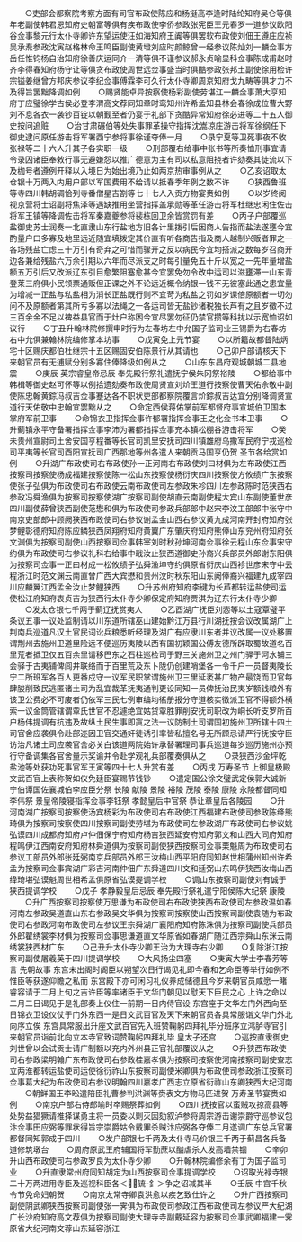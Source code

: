 <!-- { "loadSidebar": true } -->
　　○吏部会都察院考察方面有司官布政使陈应和杨挺高李逢时陆纶知府吴仑等俱年老副使韩君恩知府史朝富等俱有疾布政使李侨参政张宪臣王元春罗一道参议欧阳谷佥事黎元行太仆寺卿许东望运使汪如海知府王阗等俱罢软布政使刘佃王遵庄应祯吴承焘参政沈寅赵格林命王鸣臣副使黄墱刘应时颜鲸曾一经参议陈灿刘一麟佥事方岳任惟钧杨自治知府徐善庆运同介一清等俱不谨参议郝永贞喻显科佥事陈成甫赵时齐李得春知府杨守让等俱贪布政使周世远佥事盛当时俱酷参政张邦土副使徐用检许宗镒姜继曾方邦庆参议李纪佥事傅霖李可久行太仆寺卿周京知府戈九畴等俱才力不及得旨罢黜降调如例
　　○赐贤能卓异按察使杨彩副使劳堪江一麟佥事萧大亨知府丁应璧徐学古侯必登李渭高文荐同知章时鸾知州许希孟知县林会春徐成位曹大野刘不息各衣一袭钞百锭以朝觐至者仍宴于礼部下贪酷异常知府徐必进等二十五人御史按问追赃
　　○治甘肃碾伯等处失事罪革操守指挥沈嵩凉庄游击将军徐纲任下御史逮问原任游击将军署西宁参将事徐谨夺俸一月
　　○录宁夏等卫死事夜不收张禄等二十六人升其子各实职一级
　　○刑部覆右给事中张书等所奏恤刑事宜请令录囚诸臣奉敕行事无避嫌怨以推广德意为主有司以私意阻挠者许劾奏其徒流以下及枷号者遵例开释以入境日为始出境乃止如两京热审事例从之
　　○乙亥诏取太仓银十万两入内用户部以军国费用不给请以抵春季年例之数不许
　　○狭西鲁班等寺四川韩胡碉恰列寺番僧星吉劄等七十七人入贡方物宴赉如例
　　○以岁终阅视京营将士诏副将焦泽等遇缺推用坐营指挥盖承勋等革任游击将军杜继忠闲住佐击将军王镇等降调佐击将军秦嘉夔参将裴栋回卫余皆赏罚有差
　　○丙子户部覆巡盐御史苏士润奏一北直隶山东行盐地方旧各计里拨引后因商人告指而盐法遂壅今宜酌量户口多寡及地里远近随宜填拨定其价直有听各商告指及商人越制兴贩者罪之一各场残盐亡虑三十万引有奇弃之可惜而骤开之反以病民今宜均搭派之数每岁召商开边各兼给残盐六万余引期以六年而尽派支之时每引量免五十斤以宽之一先年量增盐额五万引后又改派辽东引目愈繁阻塞愈甚今宜罢免勿令改中运司以滋壅滞一山东青登莱三府俱小民领票通贩但正课之外不论远近概令纳银一钱不无彼塞此通之患宜量为增减一正盐与私盐相为消长正盐既行则不宜苛为私盐之罚如岁课倍原额者一切勿问不及原额者第其所亏多寡以法绳之一各运司皆无盐钞诸税独长芦有之且岁徵不过三百余金不足以禆益县官而于灶户称困今宜尽罢勿征仍禁官攒等科扰以示宽恤诏如议行
　　○丁丑升翰林院修撰申时行为左春坊左中允国子监司业王锡爵为右春坊右中允俱兼翰林院编修掌本坊事
　　○戊寅免上元节宴
　　○以所籍故都督陆炳宅十区赐庆都伯杜继宗十五区赐固安伯陈景行从其请也
　　○己卯户部请核天下来朝官员有无逋赋分别多寡住俸降级如例从之
　　○山东东昌府观城朝城二县地震
　　○庚辰  英宗睿皇帝忌辰  奉先殿行祭礼遣抚宁侯朱冈祭裕陵
　　○都给事中韩楫等御史赵可怀等以例拾遗劾奏布政使周贤宣刘炌王道行按察使曹天佑佘敬中副使陈忠翰黄錝冯叔吉佥事蹇达各不职状吏部都察院覆言炌錝叔吉达宜分别降调贤宣道行天佑敬中忠翰宜罢黜从之
　　○命定西侯蒋佑掌前军都督府事宣城伯卫国本掌府军前卫事
　　○命锦衣卫指挥佥事许郁署指挥佥事王之化佥书本卫事
　　○升蓟镇永平守备署指挥佥事李沛为署都指挥佥事充本镇松棚谷游击将军
　　○癸未贵州宣尉司土舍安国亨程番等长官司凯里安抚司四川镇雄府乌撒军民府宁戎巡检司平夷等长官司酉阳宣抚司广西那地等州各遣人来朝贡马国亨仍贺  圣节各给赏如例
　　○升湖广布政使司右布政使孙一正河南右布政使刘曰材俱为左布政使江西按察司按察使杨成福建按察使陈一松山东按察使杨衍庆四川按察使方攸绩广东按察使张子弘俱为布政使司右布政使云南布政使司左参政朱袗四川左参政陈时范狭西右参政冯舜渔俱为按察司按察使湖广按察司副使胡直云南副使程大宾山东副使董世彦四川副使薛曾狭西副使范懋和俱为布政使司参政兵部郎中赵宋李汶工部郎中张守中南京吏部郎中顾阙狭西布政使司右参议谢孟金山西右参议黄九成河南开封府知府张梦鲤彰德府知府陈应鳞狭西凤翔府知府黄翼广东肇庆府知府熊俸山东兖州府知府张文渊俱为按察司副使山西按察司佥事韩宰刘时秋孙坤河南佥事徐云程山东佥事宋守约俱为布政使司右参议礼科右给事中戢汝止狭西道御史孙裔兴兵部员外郎谢东阳俱为按察司佥事一正曰材成一松攸绩子弘舜渔坤守约俱原省衍庆山西袗世彦宋守中云程浙江时范文渊云南直曾广西大宾懋和贵州汶时秋东阳山东阙俸裔兴福建九成宰四川应麟翼江西孟金汝止梦鲤狭西
　　○升苏州府知府李键为长芦都转运盐使司运使松江府知府衷贞吉为狭西行太仆寺少卿保定府知府贾淇为辽东行太仆寺少卿
　　○发太仓银七千两于蓟辽抚赏夷人
　　○乙酉湖广抚臣刘悫等以土寇覃璧平条议五事一议处监制请以川东道所辖巫山建始黔江万县行川湖抚按会议改属湖广上荆南兵巡道凡汉土官民词讼兵粮悉听经理及湖广有应隶川东者并议改属一议处移置谓荆州去施州卫道里险远不便巡历夷陵以西有国初颖国公傅友德所辟取蜀故道名百里荒者抵卫仅五百余里请移巴东之石柱巡检司于野三关施州卫之州门驿于河水铺三会驿于古夷铺俾闾井联络而于百里荒及东卜陇仍创建哨堡各一令千户一员督夷陵长宁二所班军各百人更番戍守一议军民职掌谓施州卫三里延袤甚广物产最饶而卫官每肆朘削致民逃匿诸土司为乱宜裁革抚夷通判更设同知一员俾抚治民夷岁额钱粮外有该卫公费必不可废者仍依军三民七例审编均徭册报分守道核实徵派卫官不得额外横索一议金筒管辖谓覃氏世官不忍遽绝宜姑贷覃胜罪削安抚司职改为峒长听支罗所百户杨伟提调有抗违及故纵土民生事即寘之法一议防制土司谓国初施州卫所辖十四土司官舍应袭俱令赴部迩因卫官交通奸徒诱引率皆私擅名号无所顾忌请严行抚按守臣访治凡诸土司应袭官舍必关白该道两院始许承替署理司事兵巡道每岁巡历施州亦预行守备调集各官舍量示奖谕并令赴学观礼兵部覆奏俱从之
　　○录狭西沙金坪乾盐池等处获功死事官军王寅等四十七人升赏有差
　　○丙戌  万寿圣节  上御皇极殿文武百官上表称贺如仪免廷臣宴赐节钱钞
　　○遣定国公徐文璧武定侯郭大诚新宁伯谭国佐襄城伯李应臣分祭  长陵  献陵  景陵  裕陵  茂陵  泰陵  康陵  永陵都督同知李伟祭  景皇帝陵寝指挥佥事李钰祭  孝懿皇后中官祭  恭让章皇后各陵园
　　○升河南湖广按察司按察使汤宾杨彩为布政使司右布政使江西福建布政使司参政陈绛熊琦俱为按察司按察使四川按察司副使劳堪为布政使司左参政湖广布政使司右参议姚弘谟四川成都府知府卢仲佃保宁府知府杨吉狭西延安府知府郭文和山西大同府知府程鸣伊江西南安府知府林舜道俱为按察司副使狭西按察司佥事栗魁周为布政使司右参议工部员外郎张廷弼南京兵部员外郎王汝梅山西平阳府同知赵世相蒲州知州许希孟为按察司佥事宾湖广彩吉河南仲佃广东舜道四川文和廷弼山东鸣伊狭西汝梅山西绛琦堪弘谟魁周世相希孟俱原省弘谟提调学校
　　○调山东按察司副使刘有诚于狭西提调学校
　　○戊子  孝静毅皇后忌辰  奉先殿行祭礼遣宁阳侯陈大纪祭  康陵
　　○升广西按察司按察使万思谦为布政使司右布政使狭西布政使司左参政温如春河南左参政吴道直山东右参政吴文华俱为按察司按察使山西按察司副使袁随为布政使司右参政河南布政使司左参议王宗舜湖广襄阳府知府陈洙俱为按察司副使兵部员外郎翟绣裳李材俱为按察司佥事思谦道直文华原省如春湖广随江西宗舜山东洣云南绣裳狭西材广东
　　○己丑升太仆寺少卿王治为大理寺右少卿
　　○复除浙江按察司副使屠羲英于四川提调学校
　　○大风扬尘四塞
　　○庚寅大学士李春芳等言  先朝故事  东宫未出阁时阁臣以朔望次日行谒见礼即今春和乞命臣等举行如例不惟臣等获遂仰瞻之私而  东宫殿下亦可闲习礼仪养成储德且今岁来朝官员咸愿一睹  睿容请于二月上旬之吉许臣等率诸臣于文华门朝见以慰天下臣民之心  上许之命以二月二日谒见于是礼部奏上仪住一前期一日内侍官设  东宫座于文华左门外西向至日锦衣卫设仪仗于门外东西一是日文武百官及天下来朝官员各具常服诣文华门外北向序立俟  东宫具常服出升座文武百官先入班赞鞠躬四拜礼毕分班序立鸿胪寺官引来朝官员诣前北向立本寺官致词赞鞠躬四拜礼毕  皇太子还宫
　　○巡按直隶御史刘世曾以会试贡士请广制额以充内外州县正官礼部覆议从之
　　○升狭西布政使司右参政梁明翰广东布政使司右参政桂嘉孝俱为按察司按察使河南按察司副使查志立两淮都转运盐使司运使徐衍祚山东按察司副使米卿俱为布政使司参政浙江按察司佥事葛大纪为布政使司右参议明翰四川嘉孝广西志立原省衍祚山东卿狭西大纪河南
　　○朝鲜国王李昖遣陪臣礼曹参判洪渊等赍表文方物马匹进贺  万寿圣节宴赉如例
　　○南京户部右侍郎喻时卒赐祭葬如例
　　○四川抚按官以蛮贼攻掠高县等处势益猖獗请推择谋勇主将一员委以剿灭因劾叙泸参将周宗游击谢崇爵守巡参议包汴佥事田应弼等罪状得旨宗崇爵姑令戴罪杀贼汴应弼各夺俸二月遂调广东总兵官署都督同知郭成于四川
　　○发户部银七千两及太仆寺马价银三千两于蓟昌各兵备道修筑墩台
　　○周府原武王府辅国将军勤蔗以酗虐杀人发高墙禁锢
　　○辛卯升山西布政使司右参政罗良为太仆寺少卿
　　○升翰林院编修余有丁为国子监司业
　　○升直隶常州府同知胡定为山西按察司佥事提调学校
　　○诏取光禄寺银二十万两进用寺臣及巡视科臣各＜锍-釒＞争之诏减其半
　　○壬辰  中宫千秋令节免命妇朝贺
　　○南京太常寺卿袁洪愈以疾乞致仕许之
　　○升广西按察司副使阴武卿狭西按察司副使张一霁俱为布政使司参政江西布政使司左参议严大纪湖广长沙府知府高文荐俱为按察司副使大理寺寺副戴延容为按察司佥事武卿福建一霁原省大纪河南文荐山东延容浙江
